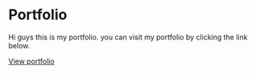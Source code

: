 
# Portfolio

Hi guys this is my portfolio. you can visit my portfolio by clicking the link below.

[View portfolio](https://kpardhasai2004.github.io/Portfolio/)
